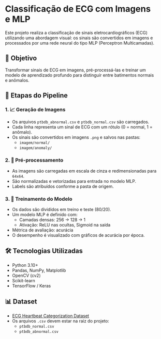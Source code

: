 # Classificação de ECG com Imagens e MLP

Este projeto realiza a classificação de sinais eletrocardiográficos (ECG) utilizando uma abordagem visual: os sinais são convertidos em imagens e processados por uma rede neural do tipo MLP (Perceptron Multicamadas).

## 🧠 Objetivo

Transformar sinais de ECG em imagens, pré-processá-las e treinar um modelo de aprendizado profundo para distinguir entre batimentos normais e anômalos.

## 📂 Etapas do Pipeline

### 1. 📈 Geração de Imagens

- Os arquivos `ptbdb_abnormal.csv` e `ptbdb_normal.csv` são carregados.
- Cada linha representa um sinal de ECG com um rótulo (0 = normal, 1 = anômalo).
- Os sinais são convertidos em imagens `.png` e salvos nas pastas:
  - `imagem/normal/`
  - `imagem/anomaly/`

### 2. 🧼 Pré-processamento

- As imagens são carregadas em escala de cinza e redimensionadas para `64x64`.
- São normalizadas e vetorizadas para entrada no modelo MLP.
- Labels são atribuídos conforme a pasta de origem.

### 3. 🧪 Treinamento do Modelo

- Os dados são divididos em treino e teste (80/20).
- Um modelo MLP é definido com:
  - Camadas densas: 256 → 128 → 1
  - Ativação: ReLU nas ocultas, Sigmoid na saída
- Métrica de avaliação: acurácia
- O desempenho é visualizado com gráficos de acurácia por época.

## 🛠️ Tecnologias Utilizadas

- Python 3.10+
- Pandas, NumPy, Matplotlib
- OpenCV (cv2)
- Scikit-learn
- TensorFlow / Keras

## 📊 Dataset

- [ECG Heartbeat Categorization Dataset](https://www.kaggle.com/datasets/shayanfazeli/heartbeat)
- Os arquivos `.csv` devem estar na raiz do projeto:
  - `ptbdb_normal.csv`
  - `ptbdb_abnormal.csv`
